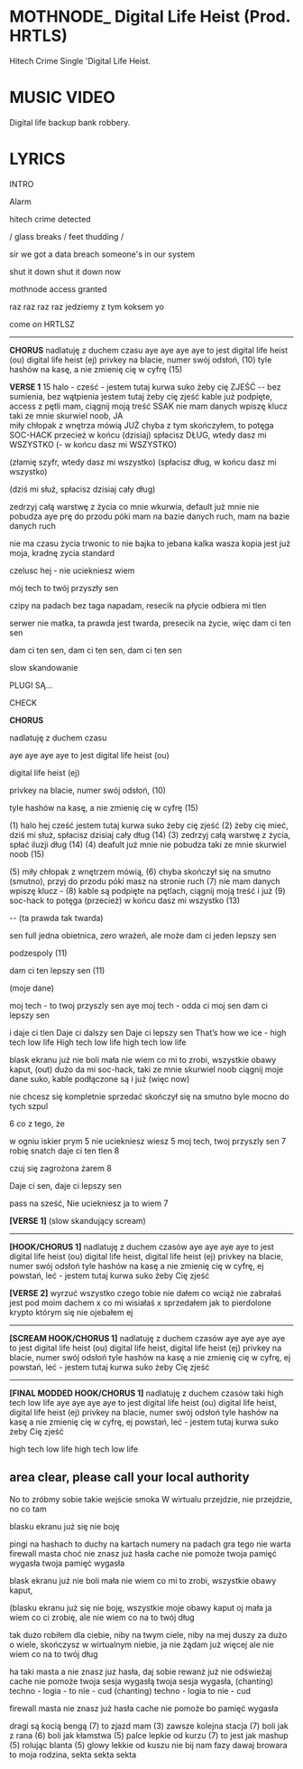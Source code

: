 # MOTHNODE_ Digital Life Heist (Prod. HRTLS)
Hitech Crime Single 'Digital Life Heist.

# MUSIC VIDEO

Digital life backup bank robbery.

# LYRICS

INTRO

Alarm

hitech crime detected 

/ glass breaks / feet thudding /

sir we got a data breach someone's in our system

shut it down shut it down now

mothnode access granted

raz raz raz raz jedziemy z tym koksem yo

come on HRTLSZ

---

**CHORUS**
nadlatuję z duchem czasu
aye aye aye aye to jest digital life heist (ou) 
digital life heist (ej)
privkey na blacie, numer swój odsłoń, (10)
tyle hashów na kasę, a nie zmienię cię w cyfrę (15)

**VERSE 1**
15 halo - cześć - jestem tutaj kurwa suko żeby cię ZJEŚĆ -- bez sumienia, bez wątpienia jestem tutaj żeby cię zjeść
kable już podpięte, access z pętli mam, ciągnij moją treść SSAK
nie mam danych wpiszę klucz taki ze mnie skurwiel noob, JA  
miły chłopak z wnętrza mówią JUŻ chyba z tym skończyłem, to potęga SOC-HACK
przecież w końcu (dzisiaj) spłacisz DŁUG, wtedy dasz mi WSZYSTKO (- w końcu dasz mi WSZYSTKO)

(złamię szyfr, wtedy dasz mi wszystko) (spłacisz dług, w końcu dasz mi wszystko)

(dziś mi służ, spłacisz dzisiaj cały dług)

zedrzyj całą warstwę z życia co mnie wkurwia, default już mnie nie pobudza aye 
prę do przodu póki mam na bazie danych ruch, mam na bazie danych ruch

nie ma czasu życia trwonic to nie bajka to jebana kalka
wasza kopia jest już moja, kradnę zycia standard

czelusc hej - nie uciekniesz wiem

mój tech to twój przyszły sen

czipy na padach bez taga napadam, resecik na płycie odbiera mi tlen

serwer nie matka, ta prawda jest twarda, presecik na życie, więc dam ci ten sen

dam ci ten sen, dam ci ten sen, dam ci ten sen

slow skandowanie

PLUGI SĄ... 

CHECK

**CHORUS**

nadlatuję z duchem czasu

aye aye aye aye to jest digital life heist (ou) 

digital life heist (ej)

privkey na blacie, numer swój odsłoń, (10)

tyle hashów na kasę, a nie zmienię cię w cyfrę (15)



(1) halo hej cześć jestem tutaj kurwa suko żeby cię zjeść
(2) żeby cię mieć, 
dziś mi służ, spłacisz dzisiaj cały dług (14)
(3) zedrzyj całą warstwę z życia, spłać iluzji dług (14)
(4) deafult już mnie nie pobudza taki ze mnie skurwiel noob (15)

(5) miły chłopak z wnętrzem mówią, 
(6) chyba skończył się na smutno (smutno), przyj do przodu póki masz na stronie ruch
(7) nie mam danych wpiszę klucz -
(8) kable są podpięte na pętlach, ciągnij moją treść i już
(9) soc-hack to potęga (przecież) w końcu dasz mi wszystko (13)

-- (ta prawda tak twarda)

sen full 
jedna obietnica, zero wrażeń, 
ale może dam ci jeden lepszy sen 

podzespoly  (11)

dam ci ten lepszy sen (11)

(moje dane)

moj tech - to twoj przyszly sen aye
moj tech - odda ci moj sen
dam ci lepszy sen

 i daje ci tlen
Daje ci dalszy sen
Daje ci lepszy sen
That’s how we ice - high tech low life
High tech low life high tech low life

blask ekranu już nie boli 
mała nie wiem co mi to zrobi, wszystkie obawy kaput, (out)
dużo da mi soc-hack, taki ze mnie skurwiel noob
ciągnij moje dane suko, kable podłączone są i już (więc now)

nie chcesz się kompletnie sprzedać
skończył się na smutno
byle mocno do tych szpul 

6 co z tego, że 

w ogniu iskier prym 5
nie uciekniesz wiesz 5
moj tech, twoj przyszly sen 7
robię snatch 
daje ci ten tlen 8





czuj się zagrożona żarem 8

Daje ci sen, daje ci lepszy sen

pass na sześć, 
Nie uciekniesz ja to wiem 7

**[VERSE 1]** (slow skandujący scream) 








---

**[HOOK/CHORUS 1]**
nadlatuję z duchem czasów 
aye aye aye aye to jest digital life heist (ou)
digital life heist, digital life heist (ej)
privkey na blacie, numer swój odsłoń
tyle hashów na kasę a nie zmienię cię w cyfrę, ej 
powstań, leć - jestem tutaj kurwa suko żeby Cię zjeść

**[VERSE 2]**
wyrzuć wszystko czego tobie nie dałem
co wciąż nie zabrałaś jest pod moim dachem
x co mi wisiałaś 
x sprzedałem
jak to pierdolone krypto 
którym się nie ojebałem ej


---

**[SCREAM HOOK/CHORUS 1]**
nadlatuję z duchem czasów 
aye aye aye aye to jest digital life heist (ou)
digital life heist, digital life heist (ej)
privkey na blacie, numer swój odsłoń
tyle hashów na kasę a nie zmienię cię w cyfrę, ej 
powstań, leć - jestem tutaj kurwa suko żeby Cię zjeść

---

**[FINAL MODDED HOOK/CHORUS 1]**
nadlatuję z duchem czasów taki high tech low life
aye aye aye aye to jest digital life heist (ou)
digital life heist, digital life heist (ej)
privkey na blacie, numer swój odsłoń
tyle hashów na kasę a nie zmienię cię w cyfrę, ej 
powstań, leć - jestem tutaj kurwa suko żeby Cię zjeść

high tech low life
high tech low life

area clear, please call your local authority
---


No to zróbmy sobie takie wejście smoka
W wirtualu przejdzie, nie przejdzie, no co tam

blasku ekranu już się nie boję

pingi na hashach to duchy na kartach
numery na padach gra tego nie warta
firewall masta choć nie znasz już hasła
cache nie pomoże twoja pamięć wygasła
twoja pamięć wygasła

blask ekranu już nie boli 
mała nie wiem co mi to zrobi, wszystkie obawy kaput, 

(blasku ekranu już się nie boję, wszystkie moje obawy kaput
oj mała ja wiem co ci zrobię, ale nie wiem co na to twój dług

tak dużo robiłem dla ciebie, niby na twym ciele, niby na mej duszy za dużo o wiele, skończysz w wirtualnym niebie, ja nie żądam już więcej ale nie wiem co na to twój dług

ha taki masta a nie znasz juz hasła, 
daj sobie rewanż już nie odświeżaj 
cache nie pomoże twoja sesja wygasłą
twoja sesja wygasła,
(chanting) techno - logia - to nie - cud 
(chanting) techno - logia to nie - cud

firewall masta nie znasz już hasła
cache nie pomoże bo pamięć wygasła

dragi są kocią bengą (7)
to zjazd mam (3)
zawsze kolejna stacja (7)
boli jak z rana (6)
boli jak kłamstwa (5)
palce lepkie od kurzu (7)
to jest jak mashup (5)
rolując blanta (5)
glowy lekkie od kuszu
nie bij nam fazy 
dawaj browara
to moja rodzina,
sekta sekta sekta
